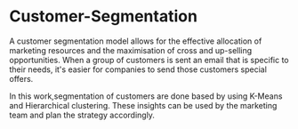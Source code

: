 # Customer-Segmentation

A customer segmentation model allows for the effective allocation of marketing resources and the maximisation of cross and up-selling opportunities. When a group of customers is sent an email that is specific to their needs, it's easier for companies to send those customers special offers.

In this work,segmentation of customers are done based by using K-Means and Hierarchical clustering. These insights can be used by the  marketing team and plan the strategy accordingly.
 
